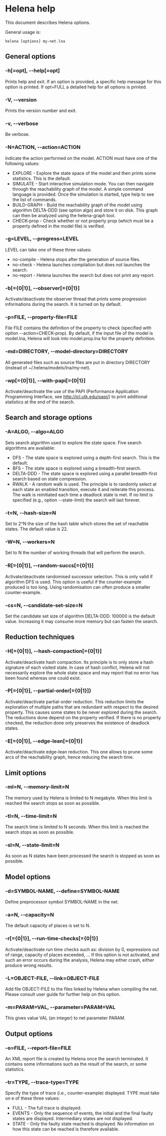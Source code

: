 # Helena help

This document describes Helena options.

General usage is:
```
helena [options] my-net.lna
```

## General options

### -h[=opt], --help[=opt]

Prints help and exit.  If an option is provided, a specific help
message for this option is printed.  If opt=FULL a detailed help for
all options is printed.

### -V, --version

Prints the version number and exit.

### -v, --verbose

Be verbose.

### -N=ACTION, --action=ACTION

Indicate the action performed on the model.  ACTION must have one of
the following values:
* EXPLORE - Explore the state space of the model and then prints some
   statistics.  This is the default.
* SIMULATE - Start interactive simulation mode.  You can then navigate
   through the reachability graph of the model. A simple command
   language is provided.  Once the simulation is started, type help to
   see the list of commands.
* BUILD-GRAPH - Build the reachability graph of the model using
   algorithm DELTA-DDD (see option algo) and store it on disk.  This
   graph can then be analyzed using the helena-graph tool.
* CHECK-prop - Check whether or not property prop (which must be a
   property defined in the model file) is verified.

### -g=LEVEL, --progress=LEVEL

LEVEL can take one of these three values:
* no-compile - Helena stops after the generation of source files.
* no-check - Helena launches compilation but does not launches the
  search.
* no-report - Helena launches the search but does not print any
  report.

### -b[={0|1}], --observer[={0|1}]

Activate/deactivate the observer thread that prints some progression
informations during the search.  It is turned on by default.

### -p=FILE, --property-file=FILE

File FILE contains the definition of the property to check (specified
with option --action=CHECK-prop).  By default, if the input file of
the model is model.lna, Helena will look into model.prop.lna for the
property definition.

### -md=DIRECTORY, --model-directory=DIRECTORY

All generated files such as source files are put in directory
DIRECTORY (instead of ~/.helena/models/lna/my-net).

### -wp[={0|1}], --with-papi[={0|1}]

Activate/deactivate the use of the PAPI (Performance Application
Programming Interface, see http://icl.utk.edu/papi/) to print
additional statistics at the end of the search.

## Search and storage options

### -A=ALGO, --algo=ALGO

Sets search algorithm used to explore the state space.  Five search
algorithms are available:
* DFS - The state space is explored using a depth-first search.  This
   is the default.
* BFS - The state space is explored using a breadth-first search.
* DELTA-DDD - The state space is explored using a parallel
   breadth-first search based on state compression.
* RWALK - A random walk is used.  The principle is to randomly select
   at each state an enabled transition, execute it and reiterate this
   process.  The walk is reinitiated each time a deadlock state is
   met.  If no limit is specified (e.g., option --state-limit) the
   search will last forever.

### -t=N, --hash-size=N

Set to 2^N the size of the hash table which stores the set of
reachable states.  The default value is 22.  

### -W=N, --workers=N

Set to N the number of working threads that will perform the
search.

### -R[={0|1}], --random-succs[={0|1}]

Activate/deactivate randomised successor selection.  This is only
valid if algorithm DFS is used.  This option is useful if the
counter-example produced is too long.  Using randomisation can often
produce a smaller counter-example.

### -cs=N, --candidate-set-size=N

Set the candidate set size of algorithm DELTA-DDD.  100000 is the
default value.  Increasing it may consume more memory but can fasten
the search.

## Reduction techniques

### -H[={0|1}], --hash-compaction[={0|1}]

Activate/deactivate hash compaction.  Its principle is to only store a
hash signature of each visited state.  In case of hash conflict,
Helena will not necessarily explore the whole state space and may
report that no error has been found whereas one could exist.

### -P[={0|1}], --partial-order[={0|1}]}

Activate/deactivate partial-order reduction.  This reduction limits
the exploration of multiple paths that are redundant with respect to
the desired property.  This causes some states to be never explored
during the search.  The reductions done depend on the property
verified.  If there is no property checked, the reduction done only
preserves the existence of deadlock states.

### -E[={0|1}], --edge-lean[={0|1}]

Activate/deactivate edge-lean reduction.  This one allows to prune
some arcs of the reachability graph, hence reducing the search
time.

## Limit options

### -ml=N, --memory-limit=N

The memory used by Helena is limited to N megabyte.  When this limit
is reached the search stops as soon as possible.

### -tl=N, --time-limit=N

The search time is limited to N seconds.  When this limit is reached
the search stops as soon as possible.

### -sl=N, --state-limit=N

As soon as N states have been processed the search is stopped as soon
as possible.

## Model options

### -d=SYMBOL-NAME, --define=SYMBOL-NAME

Define preprocessor symbol SYMBOL-NAME in the net.

### -a=N, --capacity=N

The default capacity of places is set to N.

### -r[={0|1}], --run-time-checks[={0|1}]

Activate/deactivate run time checks such as: division by 0,
expressions out of range, capacity of places exceeded, ...  If this
option is not activated, and such an error occurs during the analysis,
Helena may either crash, either produce wrong results.

### -L=OBJECT-FILE, --link=OBJECT-FILE

Add file OBJECT-FILE to the files linked by Helena when compiling the
net.  Please consult user guide for further help on this option.

### -m=PARAM=VAL, --parameter=PARAM=VAL

This gives value VAL (an integer) to net parameter PARAM.

## Output options

### -o=FILE, --report-file=FILE

An XML report file is created by Helena once the search terminated.
It contains some informations such as the result of the search, or
some statistics.

### -tr=TYPE, --trace-type=TYPE

Specify the type of trace (i.e., counter-example) displayed.  TYPE
must take on e of these three values:
* FULL - The full trace is displayed.
* EVENTS - Only the sequence of events, the initial and the final
   faulty states are displayed.  Intermediary states are not
   displayed.
* STATE - Only the faulty state reached is displayed.  No information
   on how this state can be reached is therefore available.
